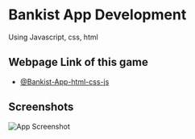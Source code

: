 # Bankist App Development

Using Javascript, css, html

## Webpage Link of this game

- [@Bankist-App-html-css-js](https://prantomollick.github.io/bankist-app/)

## Screenshots

![App Screenshot](pig-app-screenshot.png)
